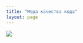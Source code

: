 ```yaml
---
title: "Мера качества кода"
layout: page 
---
```

[![](http://www.osnews.com/images/comics/wtfm.jpg)](http://www.osnews.com/story/19266/WTFs_m)
